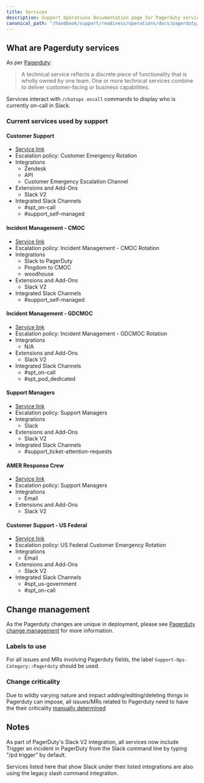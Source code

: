 ```yaml
---
title: Services
description: Support Operations documentation page for Pagerduty services
canonical_path: "/handbook/support/readiness/operations/docs/pagerduty/services"
---
```


## What are Pagerduty services

As per
[Pagerduty](https://support.pagerduty.com/docs/services-and-integrations):

> A technical service reflects a discrete piece of functionality that is wholly
> owned by one team. One or more technical services combine to deliver
> customer-facing or business capabilities.

Services interact with `/chatops oncall` commands to display who is currently
on-call in Slack.

### Current services used by support

#### Customer Support

- [Service link](https://gitlab.pagerduty.com/service-directory/PL3TX00)
- Escalation policy: Customer Emergency Rotation
- Integrations
  - Zendesk
  - API
  - Customer Emergency Escalation Channel
- Extensions and Add-Ons
  - Slack V2
- Integrated Slack Channels
  - #spt_on-call
  - #support_self-managed

#### Incident Management - CMOC

- [Service link](https://gitlab.pagerduty.com/service-directory/P1PRQ6J)
- Escalation policy: Incident Management - CMOC Rotation
- Integrations
  - Slack to PagerDuty
  - Pingdom to CMOC
  - woodhouse
- Extensions and Add-Ons
  - Slack V2
- Integrated Slack Channels
  - #support_self-managed

#### Incident Management - GDCMOC

- [Service link](https://gitlab.pagerduty.com/service-directory/P8WVAI0)
- Escalation policy: Incident Management - GDCMOC Rotation
- Integrations
  - N/A
- Extensions and Add-Ons
  - Slack V2
- Integrated Slack Channels
  - #spt_on-call
  - #spt_pod_dedicated

#### Support Managers

- [Service link](https://gitlab.pagerduty.com/service-directory/PTFI8XR)
- Escalation policy: Support Managers
- Integrations
  - Slack
- Extensions and Add-Ons
  - Slack V2
- Integrated Slack Channels
  - #support_ticket-attention-requests

#### AMER Response Crew

- [Service link](https://gitlab.pagerduty.com/service-directory/PZLOI4B)
- Escalation policy: Support Managers
- Integrations
  - Email
- Extensions and Add-Ons
  - Slack V2

#### Customer Support - US Federal

- [Service link](https://gitlab.pagerduty.com/service-directory/P8K2XHK)
- Escalation policy: US Federal Customer Emergency Rotation
- Integrations
  - Email
- Extensions and Add-Ons
  - Slack V2
- Integrated Slack Channels
  - #spt_us-government
  - #spt_on-call

## Change management

As the Pagerduty changes are unique in deployment, please see
[Pagerduty change management](/handbook/support/readiness/operations/docs/pagerduty/change_management)
for more information.

### Labels to use

For all issues and MRs involving Pagerduty fields, the label
`Support-Ops-Category::Pagerduty` should be used.

### Change criticality

Due to wildly varying nature and impact adding/editing/deleting things in
Pagerduty can impose, all issues/MRs related to Pagerduty need
to have the their criticality
[manually determined](/handbook/support/readiness/operations/docs/change_criticalities#determining-criticality)

## Notes

As part of PagerDuty's Slack V2 integration, all services now include Trigger an incident in PagerDuty from the Slack command line by typing "/pd trigger" by default.

Services listed here that show Slack under their listed integrations are also using the legacy slash command integration.
